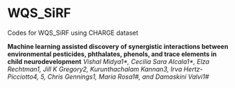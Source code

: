 # WQS_SiRF
Codes for WQS_SiRF using CHARGE dataset 


**Machine learning assisted discovery of synergistic interactions between environmental pesticides, phthalates, phenols, and trace elements in child neurodevelopment**
_Vishal Midya1*, Cecilia Sara Alcala1*, Elza Rechtman1, Jill K Gregory2, Kurunthachalam Kannan3, Irva Hertz-Picciotto4, 5, Chris Gennings1, Maria Rosa1#, and Damaskini Valvi1#_

